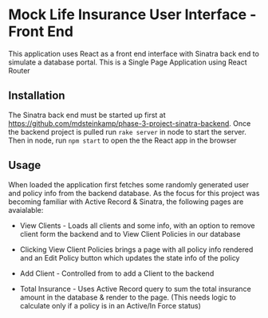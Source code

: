 # Mock Life Insurance User Interface - Front End
This application uses React as a front end interface with Sinatra back end to simulate a database portal. This is a Single Page Application using React Router 


## Installation
The Sinatra back end must be started up first at https://github.com/mdsteinkamp/phase-3-project-sinatra-backend. Once the backend project is pulled run ```rake server``` in node to start the server. Then in node, run ```npm start``` to open the the React app in the browser

## Usage

When loaded the application first fetches some randomly generated user and policy info from the backend database. As the focus for this project was becoming familiar with Active Record & Sinatra, the following pages are avaialable:

* View Clients - Loads all clients and some info, with an option to remove client form the backend and to View Client Policies in our database

* Clicking View Client Policies brings a page with all policy info rendered and an Edit Policy button which updates the state info of the policy

* Add Client - Controlled from to add a Client to the backend

* Total Insurance - Uses Active Record query to sum the total insurance amount in the database & render to the page. (This needs logic to calculate only if a policy is in an Active/In Force status)